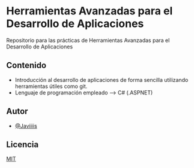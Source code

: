 # Herramientas Avanzadas para el Desarrollo de Aplicaciones

Repositorio para las prácticas de Herramientas Avanzadas para el Desarrollo de Aplicaciones

## Contenido

- Introducción al desarrollo de aplicaciones de forma sencilla utilizando herramientas útiles como git.
- Lenguaje de programación empleado --> C# (.ASPNET)

## Autor

- [@Javiiiis](https://www.github.com/Javiiiis)

## Licencia

[MIT](https://choosealicense.com/licenses/mit/)
